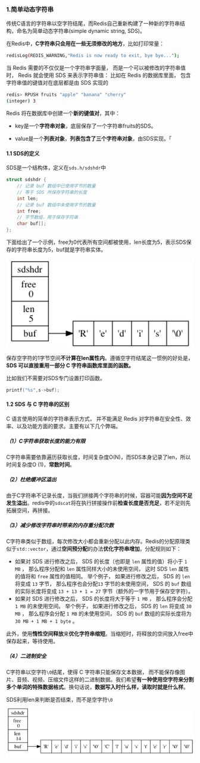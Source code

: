 ### 1.简单动态字符串

传统C语言的字符串以空字符结尾，而Redis自己重新构建了一种新的字符串结构，命名为简单动态字符串(simple dynamic string, SDS)。

在Redis中，**C字符串只会用在一些无须修改的地方**，比如打印常量：

```bash
redisLog(REDIS_WARNING,"Redis is now ready to exit, bye bye...");
```

当 Redis 需要的不仅仅是一个字符串字面量， 而是一个可以被修改的字符串值时， Redis 就会使用 SDS 来表示字符串值： 比如在 Redis 的数据库里面， 包含字符串值的键值对在底层都是由 SDS 实现的

```bash
redis> RPUSH fruits "apple" "banana" "cherry"
(integer) 3
```

Redis 将在数据库中创建一个**新的键值对**，其中：

- key是一个**字符串对象**，底层保存了一个字符串fruits的SDS。

- value是一个**列表对象**，**列表包含了三个字符串对象**，由SDS实现。「

  

#### 1.1 SDS的定义

SDS是一个结构体，定义在`sds.h/sdshdr`中

```c
struct sdshdr {
    // 记录 buf 数组中已使用字节的数量
    // 等于 SDS 所保存字符串的长度
    int len;
    // 记录 buf 数组中未使用字节的数量
    int free;
    // 字节数组，用于保存字符串
    char buf[];
};
```

下面给出了一个示例，free为0代表所有空间都被使用，len长度为5，表示SDS保存的字符串长度为5，buf就是字符串实体。

[![img](../images/68747470733a2f2f6275636b65742d313235393535353837302e636f732e61702d6368656e6764752e6d7971636c6f75642e636f6d2f32303230303130323131303534312e706e67.png)](https://camo.githubusercontent.com/fb1447134ce6820302bbb78a25c2d2b6541b052293adbc65936444f691532c6e/68747470733a2f2f6275636b65742d313235393535353837302e636f732e61702d6368656e6764752e6d7971636c6f75642e636f6d2f32303230303130323131303534312e706e67)

保存空字符的1字节空间**不计算在len属性内**。遵循空字符结尾这一惯例的好处是， **SDS 可以直接重用一部分 C 字符串函数库里面的函数。**

比如我们不需要对SDS专门设置打印函数。

```c
printf("%s",s->buf);
```



#### 1.2 SDS 与 C 字符串的区别

C 语言使用的简单的字符串表示方式， 并不能满足 Redis 对字符串在安全性、效率、以及功能方面的要求。主要有以下几个弊端。

##### （1）C字符串获取长度的能力有限

C字符串需要依靠遍历获取长度，时间复杂度O(N)，而SDS本身记录了len，所以时间复杂度O (1)，**常数时间**。



##### （2）杜绝缓冲区溢出

由于C字符串不记录长度，当我们拼接两个字符串的时候，容器可能**因为空间不足发生溢出**。redis中的`sdscat`将在执行拼接操作前**检查长度是否充足**，若不足则先拓展空间，再拼接。



##### （3）减少修改字符串时带来的内存重分配次数

C字符串类似于数组，每次修改大小都会重新分配以此内存。Redis的分配原理类似于`std::vector`，通过**空间预分配**的办法**优化字符串增加**，分配规则如下：

- 如果对 SDS 进行修改之后， SDS 的长度（也即是 `len` 属性的值）将小于 `1 MB` ， 那么程序分配和 `len` 属性同样大小的未使用空间， 这时 SDS `len` 属性的值将和 `free` 属性的值相同。 举个例子， 如果进行修改之后， SDS 的 `len` 将变成 `13` 字节， 那么程序也会分配`13` 字节的未使用空间， SDS 的 `buf` 数组的实际长度将变成 `13 + 13 + 1 = 27` 字节（额外的一字节用于保存空字符）。
- 如果对 SDS 进行修改之后， SDS 的长度将大于等于 `1 MB` ， 那么程序会分配 `1 MB` 的未使用空间。 举个例子， 如果进行修改之后， SDS 的 `len` 将变成 `30 MB` ， 那么程序会分配 `1 MB` 的未使用空间， SDS 的 `buf` 数组的实际长度将为 `30 MB + 1 MB + 1 byte` 。

此外，使用**惰性空间释放**来**优化字符串缩短**。当缩短时，将释放的空间放入free中保存起来，等待使用。



##### （4）二进制安全

C字符串以空字符`\0`结尾，使得 C 字符串只能保存文本数据， 而不能保存像图片、音频、视频、压缩文件这样的二进制数据。我们希望**有一种使用空字符来分割多个单词的特殊数据格式**。换句话说，**数据写入时什么样，读取时就是什么样**。

SDS利用len来判断是否结束，而不是空字符`\0`

[![img](../images/68747470733a2f2f6275636b65742d313235393535353837302e636f732e61702d6368656e6764752e6d7971636c6f75642e636f6d2f32303230303130323131333435382e706e67.png)](https://camo.githubusercontent.com/c3bdc899e259fdc2f535123acc468143575a71a0dda44cccb703764e58114ecd/68747470733a2f2f6275636b65742d313235393535353837302e636f732e61702d6368656e6764752e6d7971636c6f75642e636f6d2f32303230303130323131333435382e706e67)